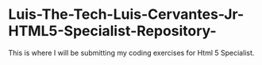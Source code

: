 # Luis-The-Tech-Luis-Cervantes-Jr-HTML5-Specialist-Repository-
This is where I will be submitting my coding exercises for Html 5 Specialist. 
